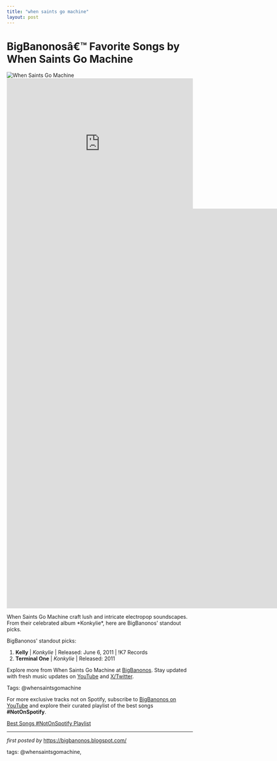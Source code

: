 ```yaml
---
title: "when saints go machine"
layout: post
---
```

<!-- Title of the Post -->
<h1 >BigBanonosâ€™ Favorite Songs by When Saints Go Machine</h1> <!-- Featured Image -->
<div > <img src="https://www.jambase.com/wp-content/uploads/2023/05/when-saints-go-machine-1480x832.png" alt="When Saints Go Machine">
</div> <!-- Spotify Embed -->
<div > <iframe src="https://open.spotify.com/embed/playlist/6imbj81X5Hsr3Pz9aUEcl6?utm_source=generator" width="100%" height="352" frameBorder="0" allowfullscreen="" allow="autoplay; clipboard-write; encrypted-media; fullscreen; picture-in-picture" loading="lazy"></iframe>
</div> <iframe width="1920" height="1080" src="https://www.youtube.com/embed/Nl5P7ZStjkY" title="When Saints go Machine - Terminal ONE" frameborder="0" allow="accelerometer; autoplay; clipboard-write; encrypted-media; gyroscope; picture-in-picture; web-share" referrerpolicy="strict-origin-when-cross-origin" allowfullscreen></iframe> <!-- Introductory Text -->
<p >When Saints Go Machine craft lush and intricate electropop soundscapes. From their celebrated album *Konkylie*, here are BigBanonos' standout picks.</p> <!-- Song Highlights -->
<div > <p>BigBanonos' standout picks:</p> <ol> <li><strong>Kelly</strong> | <em>Konkylie</em> | Released: June 6, 2011 | !K7 Records</li> <li><strong>Terminal One</strong> | <em>Konkylie</em> | Released: 2011</li> </ol>
</div> <!-- Footer Links -->
<div > <p>Explore more from When Saints Go Machine at <a href="https://bigbanonos.blogspot.com/" target="_blank">BigBanonos</a>. Stay updated with fresh music updates on <a href="https://www.youtube.com/@BigBanonos" target="_blank">YouTube</a> and <a href="https://x.com/bigbanonos" target="_blank">X/Twitter</a>.</p>
</div> <!-- Tags -->
<p >Tags: @whensaintsgomachine</p>


<!--Subscribe and Playlist Links-->
<div>
    <p>For more exclusive tracks not on Spotify, subscribe to <a href="https://www.youtube.com/@BigBanonos" target="_blank">BigBanonos on YouTube</a> and explore their curated playlist of the best songs <strong>#NotOnSpotify</strong>.</p>
    <p><a href="https://www.youtube.com/playlist?list=PLtuNtuTatqI0kFahUCbtbfenC_ET5O_tr" target="_blank">Best Songs #NotOnSpotify Playlist<br /></a></p></div>

<hr />

<p><em>first posted by</em> <a href="https://bigbanonos.blogspot.com/" rel="noopener" target="_new">https://bigbanonos.blogspot.com/</a></p>

<p>tags: @whensaintsgomachine,</p>
